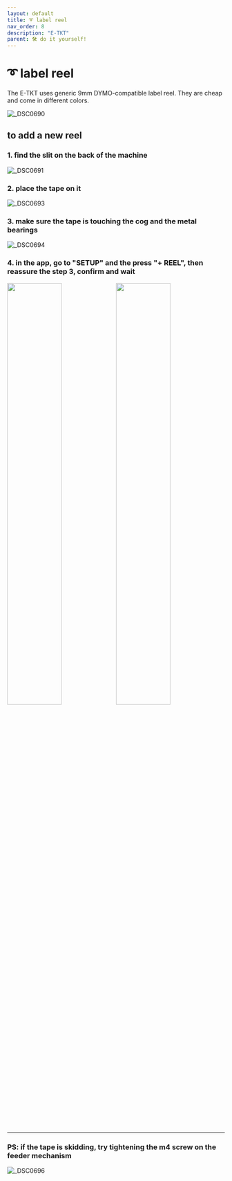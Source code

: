 ```yaml
---
layout: default
title: ➰ label reel
nav_order: 8
description: "E-TKT"
parent: 🛠️ do it yourself!
---
```


# ➰ **label reel**

The E-TKT uses generic 9mm DYMO-compatible label reel. They are cheap and come in different colors.

![_DSC0690](https://user-images.githubusercontent.com/15098003/196272453-34eda44a-7b39-4f8a-b2a1-b5b868ae7e0e.jpg)

## to add a new reel

### 1. find the slit on the back of the machine
![_DSC0691](https://user-images.githubusercontent.com/15098003/196272457-49baf94d-b491-4d32-961f-a51a5a3d0c4f.jpg)

### 2. place the tape on it
![_DSC0693](https://user-images.githubusercontent.com/15098003/196272459-b45b0007-b8a0-4052-b4e4-fe75423afc4c.jpg)

### 3. make sure the tape is touching the cog and the metal bearings
![_DSC0694](https://user-images.githubusercontent.com/15098003/196272462-82975dcc-011a-4393-a01f-a3d33e115fdb.jpg)

### 4. in the app, go to "SETUP" and the press "+ REEL", then reassure the step 3, confirm and wait

<img src="https://user-images.githubusercontent.com/15098003/196284059-7a92dbf8-ee4a-46af-bb03-b13ca54971f4.png" width="50%"><img src="https://user-images.githubusercontent.com/15098003/196284589-e2325ea7-1b4a-430c-b9c8-4d5745488ea7.png" width="50%">

----

### PS: if the tape is skidding, try tightening the m4 screw on the feeder mechanism
![_DSC0696](https://user-images.githubusercontent.com/15098003/196272465-d510f039-e1c5-4b89-814f-c43685c65365.jpg)
